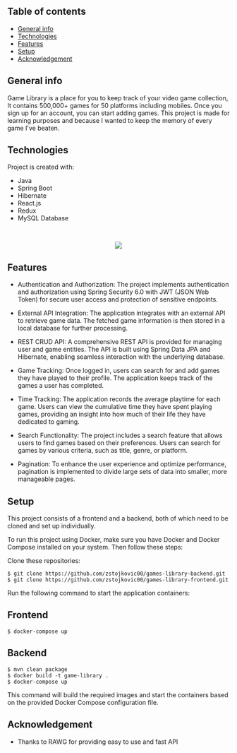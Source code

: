 ## Table of contents
* [General info](#general-info)
* [Technologies](#technologies)
* [Features](#features)
* [Setup](#setup)
* [Acknowledgement](#acknowledgement)






## General info
Game Library is a place for you to keep track of your video game collection, It contains 500,000+ games for 50 platforms including mobiles. Once you sign up for an account, you can start adding games.
This project is made for learning purposes  and because I wanted to keep the memory of every game I've beaten.




## Technologies
Project is created with:
* Java
* Spring Boot
* Hibernate
* React.js
* Redux
* MySQL Database

<br/>

<p align="center">
  <a href="https://skillicons.dev">
    <img src="https://skillicons.dev/icons?i=idea,spring,hibernate,react,redux,mysql" />
  </a>
</p>




## Features
* Authentication and Authorization: The project implements authentication and authorization using Spring Security 6.0 with JWT (JSON Web Token) for secure user access and protection of sensitive endpoints.


* External API Integration: The application integrates with an external API to retrieve game data. The fetched game information is then stored in a local database for further processing.


* REST CRUD API: A comprehensive REST API is provided for managing user and game entities. The API is built using Spring Data JPA and Hibernate, enabling seamless interaction with the underlying database.


* Game Tracking: Once logged in, users can search for and add games they have played to their profile. The application keeps track of the games a user has completed.


* Time Tracking: The application records the average playtime for each game. Users can view the cumulative time they have spent playing games, providing an insight into how much of their life they have dedicated to gaming.


* Search Functionality: The project includes a search feature that allows users to find games based on their preferences. Users can search for games by various criteria, such as title, genre, or platform.


* Pagination: To enhance the user experience and optimize performance, pagination is implemented to divide large sets of data into smaller, more manageable pages.



## Setup
This project consists of a frontend and a backend, both of which need to be cloned and set up individually.

To run this project using Docker, make sure you have Docker and Docker Compose installed on your system. Then follow these steps:

Clone these repositories:

``` 
$ git clone https://github.com/zstojkovic00/games-library-backend.git
$ git clone https://github.com/zstojkovic00/games-library-frontend.git
```

Run the following command to start the application containers:
## Frontend
```
$ docker-compose up
```
## Backend
```
$ mvn clean package
$ docker build -t game-library .
$ docker-compose up
```


This command will build the required images and start the containers based on the provided Docker Compose configuration file.

## Acknowledgement

* Thanks to RAWG for providing easy to use and fast API
